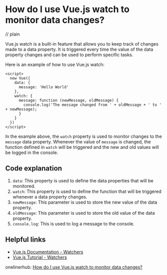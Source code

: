 # How do I use Vue.js watch to monitor data changes?
// plain

Vue.js watch is a built-in feature that allows you to keep track of changes made to a data property. It is triggered every time the value of the data property changes and can be used to perform specific tasks.

Here is an example of how to use Vue.js watch:

```
<script>
  new Vue({
    data: {
      message: 'Hello World'
    },
    watch: {
      message: function (newMessage, oldMessage) {
        console.log('The message changed from ' + oldMessage + ' to ' + newMessage);
      }
    }
  })
</script>
```

In the example above, the `watch` property is used to monitor changes to the `message` data property. Whenever the value of `message` is changed, the function defined in `watch` will be triggered and the new and old values will be logged in the console.

## Code explanation


1. `data`: This property is used to define the data properties that will be monitored.
2. `watch`: This property is used to define the function that will be triggered whenever a data property changes.
3. `newMessage`: This parameter is used to store the new value of the data property.
4. `oldMessage`: This parameter is used to store the old value of the data property.
5. `console.log`: This is used to log a message to the console.

## Helpful links

- [Vue.js Documentation - Watchers](https://vuejs.org/v2/guide/computed.html#Watchers)
- [Vue.js Tutorial - Watchers](https://scrimba.com/g/gvuedev2)

onelinerhub: [How do I use Vue.js watch to monitor data changes?](https://onelinerhub.com/vue.js/how-do-i-use-vue-js-watch-to-monitor-data-changes)